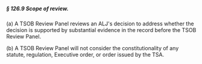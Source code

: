 ##### § 126.9 Scope of review. #####

(a) A TSOB Review Panel reviews an ALJ's decision to address whether the decision is supported by substantial evidence in the record before the TSOB Review Panel.

(b) A TSOB Review Panel will not consider the constitutionality of any statute, regulation, Executive order, or order issued by the TSA.